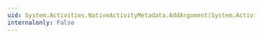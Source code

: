 ```yaml
---
uid: System.Activities.NativeActivityMetadata.AddArgument(System.Activities.RuntimeArgument)
internalonly: False
---
```

